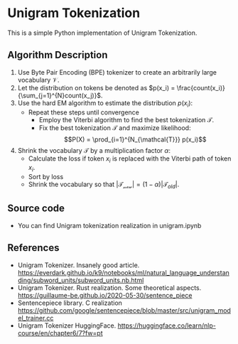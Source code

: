 # Unigram Tokenization
This is a simple Python implementation of Unigram Tokenization.
## Algorithm Description
1. Use Byte Pair Encoding (BPE) tokenizer to create an arbitrarily large vocabulary $\mathcal{V}$.
2. Let the distribution on tokens be denoted as $p(x_i) = \frac{count(x_i)}{\sum_{j=1}^{N}count(x_j)}$.
3. Use the hard EM algorithm to estimate the distribution $p(x_i)$:
    - Repeat these steps until convergence
        - Employ the Viterbi algorithm to find the best tokenization $\mathcal{T}$.
        - Fix the best tokenization $\mathcal{T}$ and maximize likelihood: 
        $$P(X) = \prod_{i=1}^{N_{\mathcal{T}}} p(x_i)$$
4. Shrink the vocabulary $\mathcal{T}$ by a multiplication factor $\alpha$:
    - Calculate the loss if token $x_i$ is replaced with the Viterbi path of token ${x_i}$.
    - Sort by loss
    - Shrink the vocabulary so that $|\mathcal{T_{new}}| = (1 - \alpha)|\mathcal{T}_{old}|$.
## Source code
 - You can find Unigram tokenization realization in unigram.ipynb
## References
- Unigram Tokenizer. Insanely good article. https://everdark.github.io/k9/notebooks/ml/natural_language_understanding/subword_units/subword_units.nb.html
- Unigram Tokenizer. Rust realization. Some theoretical aspects. https://guillaume-be.github.io/2020-05-30/sentence_piece
- Sentencepiece library. C realization https://github.com/google/sentencepiece/blob/master/src/unigram_model_trainer.cc
- Unigram Tokenizer HuggingFace. https://huggingface.co/learn/nlp-course/en/chapter6/7?fw=pt
